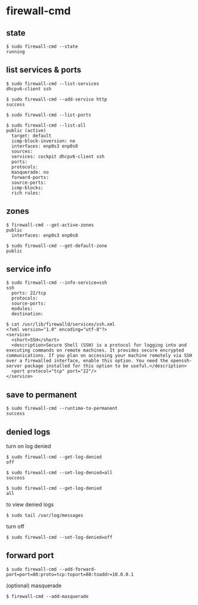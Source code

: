# firewall-cmd

## state

```console
$ sudo firewall-cmd --state
running
```

## list services & ports

```console
$ sudo firewall-cmd --list-services
dhcpv6-client ssh

$ sudo firewall-cmd --add-service http
success

$ sudo firewall-cmd --list-ports

$ sudo firewall-cmd --list-all
public (active)
  target: default
  icmp-block-inversion: no
  interfaces: enp0s3 enp0s8
  sources:
  services: cockpit dhcpv6-client ssh
  ports:
  protocols:
  masquerade: no
  forward-ports:
  source-ports:
  icmp-blocks:
  rich rules:
```

## zones

```console
$ firewall-cmd --get-active-zones
public
  interfaces: enp0s3 enp0s8

$ sudo firewall-cmd --get-default-zone
public
```

## service info

```console
$ sudo firewall-cmd --info-service=ssh
ssh
  ports: 22/tcp
  protocols:
  source-ports:
  modules:
  destination:
```

```console
$ cat /usr/lib/firewalld/services/ssh.xml
<?xml version="1.0" encoding="utf-8"?>
<service>
  <short>SSH</short>
  <description>Secure Shell (SSH) is a protocol for logging into and executing commands on remote machines. It provides secure encrypted communications. If you plan on accessing your machine remotely via SSH over a firewalled interface, enable this option. You need the openssh-server package installed for this option to be useful.</description>
  <port protocol="tcp" port="22"/>
</service>
```

## save to permanent

```console
$ sudo firewall-cmd --runtime-to-permanent
success
```

## denied logs

turn on log denied

```console
$ sudo firewall-cmd --get-log-denied
off

$ sudo firewall-cmd --set-log-denied=all
success

$ sudo firewall-cmd --get-log-denied
all
```

to view denied logs

```console
$ sudo tail /var/log/messages
```

turn off

```console
$ sudo firewall-cmd --set-log-denied=off
```

## forward port

```console
$ sudo firewall-cmd --add-forward-port=port=80:proto=tcp:toport=80:toaddr=10.0.0.1

```

(optional) masquerade

```
$ firewall-cmd --add-masquerade
```
